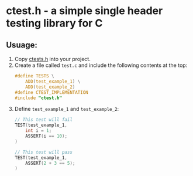 # ctest.h - a simple single header testing library for C

## Usuage:
1. Copy [ctests.h](https://github.com/AineeJames/ctest.h/blob/main/ctest.h) into your project.
2. Create a file called `test.c` and include the following contents at the top:
    ```c
    #define TESTS \
        ADD(test_example_1) \
        ADD(test_example_2)
    #define CTEST_IMPLEMENTATION
    #include "ctest.h"
    ```
3. Define `test_example_1` and `test_example_2`:
    ```c
    // This test will fail
    TEST(test_example_1,
        int i = 1;
        ASSERT(i == 10);
    )

    // This test will pass
    TEST(test_example_1,
        ASSERT(2 + 3 == 5);
    )
    ```

